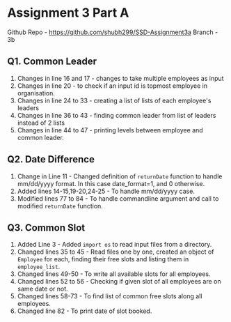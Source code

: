 # Assignment 3 Part A
Github Repo - https://github.com/shubh299/SSD-Assignment3a
Branch - 3b

## Q1. Common Leader
1. Changes in line 16 and 17 - changes to take multiple employees as input
2. Changes in line 20 -  to check if an input id is topmost employee in organisation.
3. Changes in line 24 to 33 - creating a list of lists of each employee's leaders
4. Changes in line 36 to 43 - finding common leader from list of leaders instead of 2 lists
5. Changes in line 44 to 47 - printing levels between employee and common leader.

## Q2. Date Difference
1. Change in Line 11 - Changed definition of `returnDate` function to handle mm/dd/yyyy format. In this case date_format=1, and 0 otherwise.
2. Added lines 14-15,19-20,24-25 - To handle mm/dd/yyyy case.
3. Modified lines 77 to 84 - To handle commandline argument and call to modified `returnDate` function.

## Q3. Common Slot
1. Added Line 3 - Added `import os` to read input files from a directory.
2. Changed lines 35 to 45 - Read files one by one, created an object of `Employee` for each, finding their free slots and listing them in `employee_list`.
3. Changed lines 49-50 - To write all available slots for all employees.
4. Changed lines 52 to 56 - Checking if given slot of all employees are on same date or not.
5. Changed lines 58-73 - To find list of common free slots along all employees.
6. Changed line 82 - To print date of slot booked.